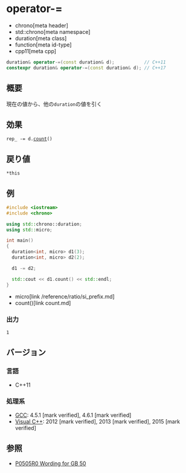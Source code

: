 # operator-=
* chrono[meta header]
* std::chrono[meta namespace]
* duration[meta class]
* function[meta id-type]
* cpp11[meta cpp]

```cpp
duration& operator-=(const duration& d);           // C++11
constexpr duration& operator-=(const duration& d); // C++17
```

## 概要
現在の値から、他の`duration`の値を引く


## 効果
`rep_ -= d.`[`count`](/reference/chrono/duration/count.md)`()`


## 戻り値
`*this`


## 例
```cpp example
#include <iostream>
#include <chrono>

using std::chrono::duration;
using std::micro;

int main()
{
  duration<int, micro> d1(3);
  duration<int, micro> d2(2);

  d1 -= d2;

  std::cout << d1.count() << std::endl;
}
```
* micro[link /reference/ratio/si_prefix.md]
* count()[link count.md]


### 出力
```
1
```


## バージョン
### 言語
- C++11

### 処理系
- [GCC](/implementation.md#gcc): 4.5.1 [mark verified], 4.6.1 [mark verified]
- [Visual C++](/implementation.md#visual_cpp): 2012 [mark verified], 2013 [mark verified], 2015 [mark verified]


## 参照
- [P0505R0 Wording for GB 50](http://www.open-std.org/jtc1/sc22/wg21/docs/papers/2016/p0505r0.html)
